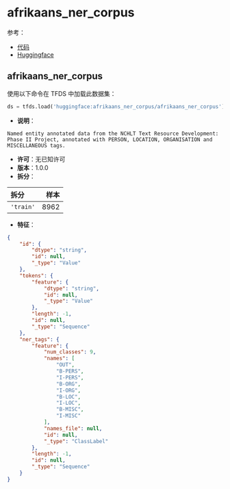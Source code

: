 # afrikaans_ner_corpus

参考：

- [代码](https://github.com/huggingface/datasets/blob/master/datasets/afrikaans_ner_corpus)
- [Huggingface](https://huggingface.co/datasets/afrikaans_ner_corpus)

## afrikaans_ner_corpus

使用以下命令在 TFDS 中加载此数据集：

```python
ds = tfds.load('huggingface:afrikaans_ner_corpus/afrikaans_ner_corpus')
```

- **说明**：

```
Named entity annotated data from the NCHLT Text Resource Development: Phase II Project, annotated with PERSON, LOCATION, ORGANISATION and MISCELLANEOUS tags.
```

- **许可**：无已知许可
- **版本**：1.0.0
- **拆分**：

拆分 | 样本
:-- | --:
`'train'` | 8962

- **特征**：

```json
{
    "id": {
        "dtype": "string",
        "id": null,
        "_type": "Value"
    },
    "tokens": {
        "feature": {
            "dtype": "string",
            "id": null,
            "_type": "Value"
        },
        "length": -1,
        "id": null,
        "_type": "Sequence"
    },
    "ner_tags": {
        "feature": {
            "num_classes": 9,
            "names": [
                "OUT",
                "B-PERS",
                "I-PERS",
                "B-ORG",
                "I-ORG",
                "B-LOC",
                "I-LOC",
                "B-MISC",
                "I-MISC"
            ],
            "names_file": null,
            "id": null,
            "_type": "ClassLabel"
        },
        "length": -1,
        "id": null,
        "_type": "Sequence"
    }
}
```
